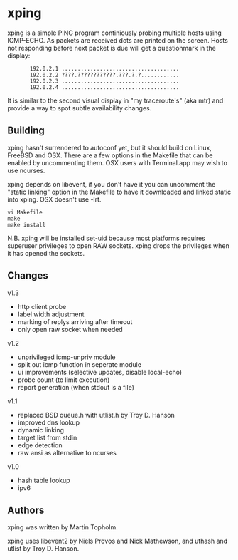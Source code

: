 xping
=====

xping is a simple PING program continiously probing multiple hosts
using ICMP-ECHO. As packets are received dots are printed on the screen.
Hosts not responding before next packet is due will get a questionmark
in the display:

           192.0.2.1 .....................................
           192.0.2.2 ????.????????????.???.?.?............
           192.0.2.3 .....................................
           192.0.2.4 .....................................

It is similar to the second visual display in "my traceroute's" (aka mtr)
and provide a way to spot subtle availability changes.


Building
--------

xping hasn't surrendered to autoconf yet, but it should build on Linux,
FreeBSD and OSX. There are a few options in the Makefile that can be
enabled by uncommenting them. OSX users with Terminal.app may wish to
use ncurses.

xping depends on libevent, if you don't have it you can uncomment the
"static linking" option in the Makefile to have it downloaded and linked
static into xping. OSX doesn't use -lrt.

    vi Makefile
    make
    make install

N.B. xping will be installed set-uid because most platforms requires
superuser privileges to open RAW sockets. xping drops the privileges
when it has opened the sockets.


Changes
-------

v1.3

  * http client probe
  * label width adjustment
  * marking of replys arriving after timeout
  * only open raw socket when needed

v1.2

  * unprivileged icmp-unpriv module
  * split out icmp function in seperate module
  * ui improvements (selective updates, disable local-echo)
  * probe count (to limit execution)
  * report generation (when stdout is a file)

v1.1

  * replaced BSD queue.h with utlist.h by Troy D. Hanson
  * improved dns lookup
  * dynamic linking
  * target list from stdin
  * edge detection
  * raw ansi as alternative to ncurses

v1.0

  * hash table lookup
  * ipv6


Authors
-------

xping was written by Martin Topholm.

xping uses libevent2 by Niels Provos and Nick Mathewson, and
uthash and utlist by Troy D. Hanson.
